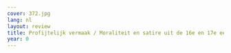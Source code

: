 ```yaml
---
cover: 372.jpg
lang: nl
layout: review
title: Profijtelijk vermaak / Moraliteit en satire uit de 16e en 17e eeuw
year: 0
---
```


